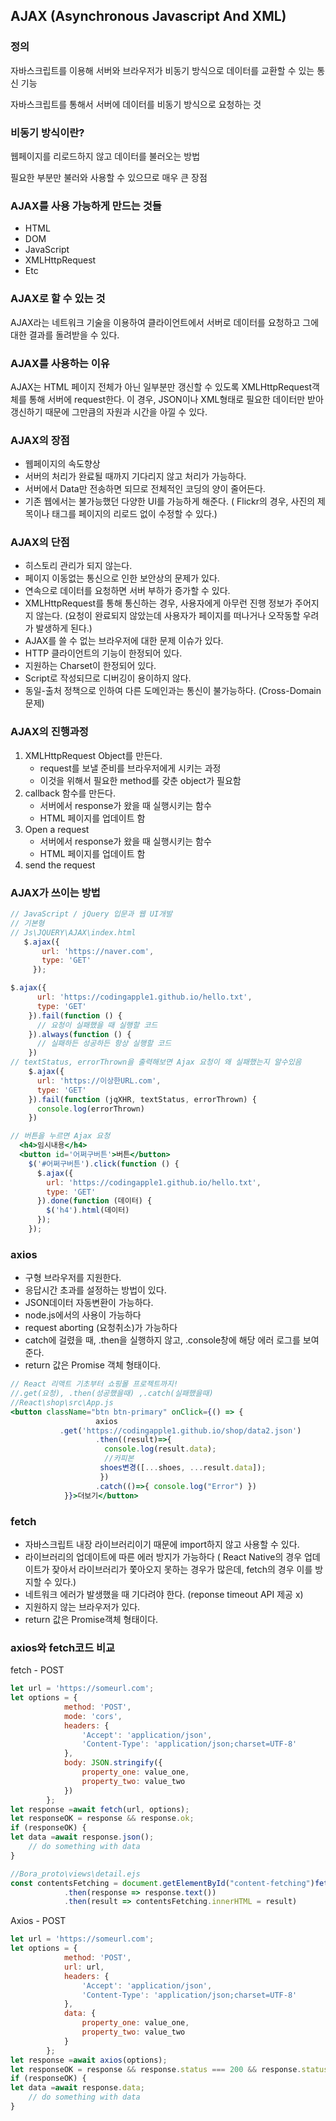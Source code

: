 ## AJAX (Asynchronous Javascript And XML)
### 정의

자바스크립트를 이용해 서버와 브라우저가 비동기 방식으로 데이터를 교환할 수 있는 통신 기능

자바스크립트를 통해서 서버에 데이터를 비동기 방식으로 요청하는 것

### 비동기 방식이란?

웹페이지를 리로드하지 않고 데이터를 불러오는 방법

필요한 부분만 불러와 사용할 수 있으므로 매우 큰 장점

### AJAX를 사용 가능하게 만드는 것들

- HTML
- DOM
- JavaScript
- XMLHttpRequest
- Etc

### AJAX로 할 수 있는 것

AJAX라는 네트워크 기술을 이용하여 클라이언트에서 서버로 데이터를 요청하고 그에 대한 결과를 돌려받을 수 있다.

### AJAX를 사용하는 이유

AJAX는 HTML 페이지 전체가 아닌 일부분만 갱신할 수 있도록 XMLHttpRequest객체를 통해 서버에 request한다. 이 경우, JSON이나 XML형태로 필요한 데이터만 받아 갱신하기 때문에 그만큼의 자원과 시간을 아낄 수 있다.

### AJAX의 장점

- 웹페이지의 속도향상
- 서버의 처리가 완료될 때까지 기다리지 않고 처리가 가능하다.
- 서버에서 Data만 전송하면 되므로 전체적인 코딩의 양이 줄어든다.
- 기존 웹에서는 불가능했던 다양한 UI를 가능하게 해준다. ( Flickr의 경우, 사진의 제목이나 태그를 페이지의 리로드 없이 수정할 수 있다.)

### AJAX의 단점

- 히스토리 관리가 되지 않는다.
- 페이지 이동없는 통신으로 인한 보안상의 문제가 있다.
- 연속으로 데이터를 요청하면 서버 부하가 증가할 수 있다.
- XMLHttpRequest를 통해 통신하는 경우, 사용자에게 아무런 진행 정보가 주어지지 않는다. (요청이 완료되지 않았는데 사용자가 페이지를 떠나거나 오작동할 우려가 발생하게 된다.)
- AJAX를 쓸 수 없는 브라우저에 대한 문제 이슈가 있다.
- HTTP 클라이언트의 기능이 한정되어 있다.
- 지원하는 Charset이 한정되어 있다.
- Script로 작성되므로 디버깅이 용이하지 않다.
- 동일-출처 정책으로 인하여 다른 도메인과는 통신이 불가능하다. (Cross-Domain문제)

### AJAX의 진행과정

1. XMLHttpRequest Object를 만든다.
    - request를 보낼 준비를 브라우저에게 시키는 과정
    - 이것을 위해서 필요한 method를 갖춘 object가 필요함
2. callback 함수를 만든다.
    - 서버에서 response가 왔을 때 실행시키는 함수
    - HTML 페이지를 업데이트 함
3. Open a request
    - 서버에서 response가 왔을 때 실행시키는 함수
    - HTML 페이지를 업데이트 함
4. send the request

### AJAX가 쓰이는 방법

```jsx
// JavaScript / jQuery 입문과 웹 UI개발
// 기본형
// Js\JQUERY\AJAX\index.html
   $.ajax({
       url: 'https://naver.com',
       type: 'GET'
     });

$.ajax({
      url: 'https://codingapple1.github.io/hello.txt',
      type: 'GET'
    }).fail(function () {
      // 요청이 실패했을 때 실행할 코드 
    }).always(function () {
      // 실패하든 성공하든 항상 실행할 코드
    })
// textStatus, errorThrown을 출력해보면 Ajax 요청이 왜 실패했는지 알수있음
    $.ajax({
      url: 'https://이상한URL.com',
      type: 'GET'
    }).fail(function (jqXHR, textStatus, errorThrown) {
      console.log(errorThrown)
    })

// 버튼을 누르면 Ajax 요청
  <h4>임시내용</h4>
  <button id='어쩌구버튼'>버튼</button>
    $('#어쩌구버튼').click(function () {
      $.ajax({
        url: 'https://codingapple1.github.io/hello.txt',
        type: 'GET'
      }).done(function (데이터) {
        $('h4').html(데이터)
      });
    });
```

### axios

- 구형 브라우저를 지원한다.
- 응답시간 초과를 설정하는 방법이 있다.
- JSON데이터 자동변환이 가능하다.
- node.js에서의 사용이 가능하다
- request aborting (요청취소)가 가능하다
- catch에 걸렸을 때, .then을 실행하지 않고, .console창에 해당 에러 로그를 보여준다.
- return 값은 Promise 객체 형태이다.

```jsx
// React 리액트 기초부터 쇼핑몰 프로젝트까지! 
//.get(요청), .then(성공했을때) ,.catch(실패했을때)
//React\shop\src\App.js
<button className="btn btn-primary" onClick={() => {
                   axios
		   .get('https://codingapple1.github.io/shop/data2.json')
                   .then((result)=>{ 
                     console.log(result.data);
                     //카피본 
                    shoes변경([...shoes, ...result.data]);
                    })
                   .catch(()=>{ console.log("Error") })
            }}>더보기</button>
```

### fetch

- 자바스크립트 내장 라이브러리이기 때문에 import하지 않고 사용할 수 있다.
- 라이브러리의 업데이트에 따른 에러 방지가 가능하다 ( React Native의 경우 업데이트가 잦아서 라이브러리가 쫓아오지 못하는 경우가 많은데, fetch의 경우 이를 방지할 수 있다.)
- 네트워크 에러가 발생했을 때 기다려야 한다. (reponse timeout API 제공 x)
- 지원하지 않는 브라우저가 있다.
- return 값은 Promise객체 형태이다.

### axios와 fetch코드 비교

fetch - POST

```jsx
let url = 'https://someurl.com';
let options = {
            method: 'POST',
            mode: 'cors',
            headers: {
                'Accept': 'application/json',
                'Content-Type': 'application/json;charset=UTF-8'
            },
            body: JSON.stringify({
                property_one: value_one,
                property_two: value_two
            })
        };
let response =await fetch(url, options);
let responseOK = response && response.ok;
if (responseOK) {
let data =await response.json();
    // do something with data
}

//Bora_proto\views\detail.ejs
const contentsFetching = document.getElementById("content-fetching")fetch("<%= note.address %>")
            .then(response => response.text())
            .then(result => contentsFetching.innerHTML = result)

```

Axios - POST

```jsx
let url = 'https://someurl.com';
let options = {
            method: 'POST',
            url: url,
            headers: {
                'Accept': 'application/json',
                'Content-Type': 'application/json;charset=UTF-8'
            },
            data: {
                property_one: value_one,
                property_two: value_two
            }
        };
let response =await axios(options);
let responseOK = response && response.status === 200 && response.statusText === 'OK';
if (responseOK) {
let data =await response.data;
    // do something with data
}
```
